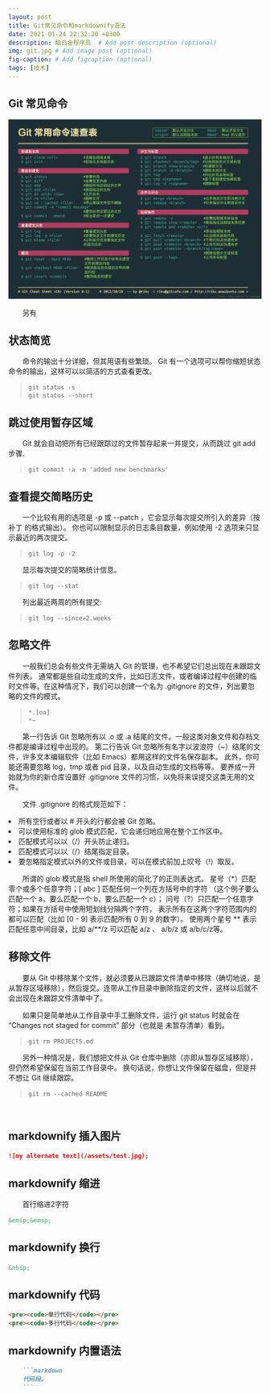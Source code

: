 ```yaml
---
layout: post
title: Git常见命令和markdownify语法
date: 2021-01-24 22:32:20 +0300
description: 脑白金程序员  # Add post description (optional)
img: git.jpg # Add image post (optional)
fig-caption: # Add figcaption (optional)
tags: [技术]
---
```

## Git 常见命令

![git command](/assets/img/gitcommand.png)

&emsp;&emsp;另有

## 状态简览

&emsp;&emsp;命令的输出十分详细，但其用语有些繁琐。 Git 有一个选项可以帮你缩短状态命令的输出，这样可以以简洁的方式查看更改。
<blockquote><pre><code>git status -s
git status --short </code></pre></blockquote>

## 跳过使用暂存区域

&emsp;&emsp;Git 就会自动把所有已经跟踪过的文件暂存起来一并提交，从而跳过 git add 步骤.

<blockquote><pre><code>git commit -a -m 'added new benchmarks'</code></pre></blockquote>

## 查看提交简略历史

&emsp;&emsp;一个比较有用的选项是 -p 或 --patch ，它会显示每次提交所引入的差异（按 补丁 的格式输出）。 你也可以限制显示的日志条目数量，例如使用 -2 选项来只显示最近的两次提交。

<blockquote><pre><code>git log -p -2</code></pre></blockquote>

&emsp;&emsp;显示每次提交的简略统计信息。

<blockquote><pre><code>git log --stat</code></pre></blockquote>

&emsp;&emsp;列出最近两周的所有提交:

<blockquote><pre><code>git log --since=2.weeks</code></pre></blockquote>

## 忽略文件

&emsp;&emsp;一般我们总会有些文件无需纳入 Git 的管理，也不希望它们总出现在未跟踪文件列表。 通常都是些自动生成的文件，比如日志文件，或者编译过程中创建的临时文件等。在这种情况下，我们可以创建一个名为 .gitignore 的文件，列出要忽略的文件的模式。
<blockquote><pre><code>*.[oa]
*~</code></pre></blockquote>

&emsp;&emsp;第一行告诉 Git 忽略所有以 .o 或 .a 结尾的文件。一般这类对象文件和存档文件都是编译过程中出现的。 第二行告诉 Git 忽略所有名字以波浪符（~）结尾的文件，许多文本编辑软件（比如 Emacs）都用这样的文件名保存副本。 此外，你可能还需要忽略 log，tmp 或者 pid 目录，以及自动生成的文档等等。 要养成一开始就为你的新仓库设置好 .gitignore 文件的习惯，以免将来误提交这类无用的文件。

&emsp;&emsp;文件 .gitignore 的格式规范如下：
<li>所有空行或者以 # 开头的行都会被 Git 忽略。</li>

<li>可以使用标准的 glob 模式匹配，它会递归地应用在整个工作区中。</li>

<li>匹配模式可以以（/）开头防止递归。</li>

<li>匹配模式可以以（/）结尾指定目录。</li>

<li>要忽略指定模式以外的文件或目录，可以在模式前加上叹号（!）取反。</li>

&emsp;&emsp;所谓的 glob 模式是指 shell 所使用的简化了的正则表达式。 星号（*）匹配零个或多个任意字符；[ abc ] 匹配任何一个列在方括号中的字符 （这个例子要么匹配一个 a，要么匹配一个 b，要么匹配一个 c）； 问号（?）只匹配一个任意字符；如果在方括号中使用短划线分隔两个字符， 表示所有在这两个字符范围内的都可以匹配（比如 [0 - 9] 表示匹配所有 0 到 9 的数字）。 使用两个星号 ** 表示匹配任意中间目录，比如 a/**/z 可以匹配 a/z 、 a/b/z 或 a/b/c/z等。

## 移除文件

&emsp;&emsp;要从 Git 中移除某个文件，就必须要从已跟踪文件清单中移除（确切地说，是从暂存区域移除），然后提交。连带从工作目录中删除指定的文件，这样以后就不会出现在未跟踪文件清单中了。

&emsp;&emsp;如果只是简单地从工作目录中手工删除文件，运行 git status 时就会在 “Changes not staged for commit” 部分（也就是 未暂存清单）看到。

<blockquote><pre><code>git rm PROJECTS.md</code></pre></blockquote>

&emsp;&emsp;另外一种情况是，我们想把文件从 Git 仓库中删除（亦即从暂存区域移除），但仍然希望保留在当前工作目录中。 换句话说，你想让文件保留在磁盘，但是并不想让 Git 继续跟踪。

<blockquote><pre><code>git rm --cached README</code></pre></blockquote>

&nbsp;

## markdownify 插入图片

```markdown
![my alternate text](/assets/test.jpg);
```

## markdownify 缩进

&emsp;&emsp;首行缩进2字符

```markdown
&emsp;&emsp;
```

## markdownify 换行

```markdown
&nbsp;
```

## markdownify 代码

```markdown
<pre><code>单行代码</code></pre>
<pre><code>多行代码</code></pre>
```

## markdownify 内置语法

```markdown
    ```markdown
    代码段。
    ```
```

